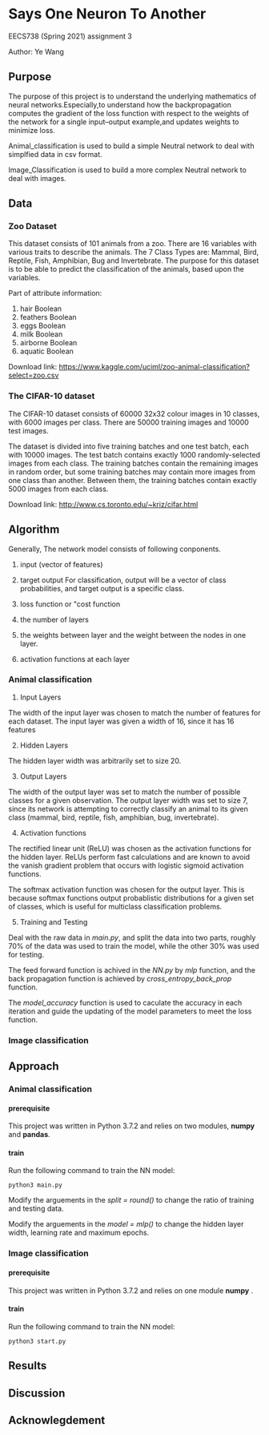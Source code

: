 # Says One Neuron To Another

  EECS738 (Spring 2021) assignment 3

  Author: Ye Wang

## Purpose

The purpose of this project is to understand the underlying mathematics of neural networks.Especially,to understand how the backpropagation computes the gradient of the loss function with respect to the weights of the network for a single input–output example,and updates weights to minimize loss.

Animal_classification is used to build a simple Neutral network to deal with simplfied data in csv format. 

Image_Classification is used to build a more complex Neutral network to deal with images. 

## Data

### Zoo Dataset

This dataset consists of 101 animals from a zoo. There are 16 variables with various traits to describe the animals. The 7 Class Types are: Mammal, Bird, Reptile, Fish, Amphibian, Bug and Invertebrate. The purpose for this dataset is to be able to predict the classification of the animals, based upon the variables.

Part of attribute information:

1.	hair Boolean
2.	feathers Boolean
3.	eggs Boolean
4.	milk Boolean
5.	airborne Boolean
6.	aquatic Boolean

Download link: https://www.kaggle.com/uciml/zoo-animal-classification?select=zoo.csv

### The CIFAR-10 dataset

The CIFAR-10 dataset consists of 60000 32x32 colour images in 10 classes, with 6000 images per class. There are 50000 training images and 10000 test images.

The dataset is divided into five training batches and one test batch, each with 10000 images. The test batch contains exactly 1000 randomly-selected images from each class. The training batches contain the remaining images in random order, but some training batches may contain more images from one class than another. Between them, the training batches contain exactly 5000 images from each class.

Download link: http://www.cs.toronto.edu/~kriz/cifar.html

## Algorithm


Generally, The network model consists of following conponents.

 1. input (vector of features)
 
 2. target output
   For classification, output will be a vector of class probabilities, and target output is a specific class.
   
 3. loss function or "cost function
 
 4. the number of layers
 
 5. the weights between layer and the weight between the nodes in one layer.
 
 6. activation functions at each layer


### Animal classification


1. Input Layers

  The width of the input layer was chosen to match the number of features for each dataset. The input layer was given a width of 16, since it has 16 features

2. Hidden Layers

  The hidden layer width was arbitrarily set to size 20.

3. Output Layers

  The width of the output layer was set to match the number of possible classes for a given observation. The output layer width was set to size 7, since its network is attempting to correctly classify an animal to its given class (mammal, bird, reptile, fish, amphibian, bug, invertebrate). 

4. Activation functions

  The rectified linear unit (ReLU) was chosen as the activation functions for the hidden layer. ReLUs perform fast calculations and are known to avoid the vanish gradient problem that occurs with logistic sigmoid activation functions.
  
  The softmax activation function was chosen for the output layer. This is because softmax functions output probablistic distributions for a given set of classes, which is useful for multiclass classification problems.

5. Training and Testing

  Deal with the raw data in _main.py_, and split the data into two parts, roughly 70% of the data was used to train the model, while the other 30% was used for testing.
  
  The feed forward function is achived in the _NN.py_ by _mlp_ function, and the back propagation function is achieved by _cross_entropy_back_prop_ function.
  
  The _model_accuracy_ function is used to caculate the accuracy in each iteration and guide the updating of the model parameters to meet the loss function.
  

### Image classification


## Approach

### Animal classification

#### prerequisite

This project was written in Python 3.7.2 and relies on two modules, **numpy** and **pandas**.

#### train 

Run the following command to train the NN model:

```
python3 main.py

```

Modify the arguements in the _split = round()_ to change the ratio of training and testing data.

Modify the arguements in the _model = mlp()_ to change the hidden layer width, learning rate and maximum epochs.

### Image classification

#### prerequisite

This project was written in Python 3.7.2 and relies on one module **numpy** .

#### train 

Run the following command to train the NN model:

```
python3 start.py

```
## Results


## Discussion


## Acknowlegdement


